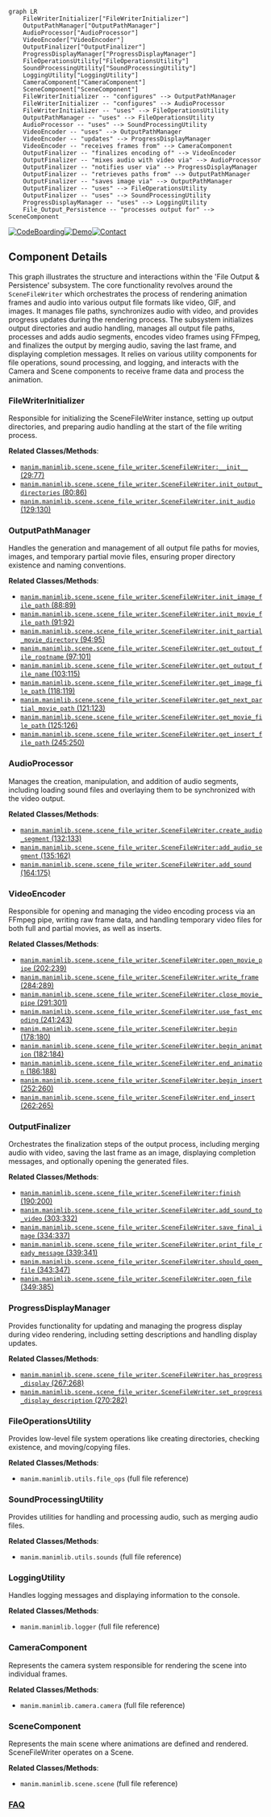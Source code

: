```mermaid
graph LR
    FileWriterInitializer["FileWriterInitializer"]
    OutputPathManager["OutputPathManager"]
    AudioProcessor["AudioProcessor"]
    VideoEncoder["VideoEncoder"]
    OutputFinalizer["OutputFinalizer"]
    ProgressDisplayManager["ProgressDisplayManager"]
    FileOperationsUtility["FileOperationsUtility"]
    SoundProcessingUtility["SoundProcessingUtility"]
    LoggingUtility["LoggingUtility"]
    CameraComponent["CameraComponent"]
    SceneComponent["SceneComponent"]
    FileWriterInitializer -- "configures" --> OutputPathManager
    FileWriterInitializer -- "configures" --> AudioProcessor
    FileWriterInitializer -- "uses" --> FileOperationsUtility
    OutputPathManager -- "uses" --> FileOperationsUtility
    AudioProcessor -- "uses" --> SoundProcessingUtility
    VideoEncoder -- "uses" --> OutputPathManager
    VideoEncoder -- "updates" --> ProgressDisplayManager
    VideoEncoder -- "receives frames from" --> CameraComponent
    OutputFinalizer -- "finalizes encoding of" --> VideoEncoder
    OutputFinalizer -- "mixes audio with video via" --> AudioProcessor
    OutputFinalizer -- "notifies user via" --> ProgressDisplayManager
    OutputFinalizer -- "retrieves paths from" --> OutputPathManager
    OutputFinalizer -- "saves image via" --> OutputPathManager
    OutputFinalizer -- "uses" --> FileOperationsUtility
    OutputFinalizer -- "uses" --> SoundProcessingUtility
    ProgressDisplayManager -- "uses" --> LoggingUtility
    File_Output_Persistence -- "processes output for" --> SceneComponent
```
[![CodeBoarding](https://img.shields.io/badge/Generated%20by-CodeBoarding-9cf?style=flat-square)](https://github.com/CodeBoarding/CodeBoarding)[![Demo](https://img.shields.io/badge/Try%20our-Demo-blue?style=flat-square)](https://www.codeboarding.org/demo)[![Contact](https://img.shields.io/badge/Contact%20us%20-%20contact@codeboarding.org-lightgrey?style=flat-square)](mailto:contact@codeboarding.org)

## Component Details

This graph illustrates the structure and interactions within the 'File Output & Persistence' subsystem. The core functionality revolves around the `SceneFileWriter` which orchestrates the process of rendering animation frames and audio into various output file formats like video, GIF, and images. It manages file paths, synchronizes audio with video, and provides progress updates during the rendering process. The subsystem initializes output directories and audio handling, manages all output file paths, processes and adds audio segments, encodes video frames using FFmpeg, and finalizes the output by merging audio, saving the last frame, and displaying completion messages. It relies on various utility components for file operations, sound processing, and logging, and interacts with the Camera and Scene components to receive frame data and process the animation.

### FileWriterInitializer
Responsible for initializing the SceneFileWriter instance, setting up output directories, and preparing audio handling at the start of the file writing process.


**Related Classes/Methods**:

- <a href="https://github.com/3b1b/manim/blob/master/manimlib/scene/scene_file_writer.py#L29-L77" target="_blank" rel="noopener noreferrer">`manim.manimlib.scene.scene_file_writer.SceneFileWriter:__init__` (29:77)</a>
- <a href="https://github.com/3b1b/manim/blob/master/manimlib/scene/scene_file_writer.py#L80-L86" target="_blank" rel="noopener noreferrer">`manim.manimlib.scene.scene_file_writer.SceneFileWriter.init_output_directories` (80:86)</a>
- <a href="https://github.com/3b1b/manim/blob/master/manimlib/scene/scene_file_writer.py#L129-L130" target="_blank" rel="noopener noreferrer">`manim.manimlib.scene.scene_file_writer.SceneFileWriter.init_audio` (129:130)</a>


### OutputPathManager
Handles the generation and management of all output file paths for movies, images, and temporary partial movie files, ensuring proper directory existence and naming conventions.


**Related Classes/Methods**:

- <a href="https://github.com/3b1b/manim/blob/master/manimlib/scene/scene_file_writer.py#L88-L89" target="_blank" rel="noopener noreferrer">`manim.manimlib.scene.scene_file_writer.SceneFileWriter.init_image_file_path` (88:89)</a>
- <a href="https://github.com/3b1b/manim/blob/master/manimlib/scene/scene_file_writer.py#L91-L92" target="_blank" rel="noopener noreferrer">`manim.manimlib.scene.scene_file_writer.SceneFileWriter.init_movie_file_path` (91:92)</a>
- <a href="https://github.com/3b1b/manim/blob/master/manimlib/scene/scene_file_writer.py#L94-L95" target="_blank" rel="noopener noreferrer">`manim.manimlib.scene.scene_file_writer.SceneFileWriter.init_partial_movie_directory` (94:95)</a>
- <a href="https://github.com/3b1b/manim/blob/master/manimlib/scene/scene_file_writer.py#L97-L101" target="_blank" rel="noopener noreferrer">`manim.manimlib.scene.scene_file_writer.SceneFileWriter.get_output_file_rootname` (97:101)</a>
- <a href="https://github.com/3b1b/manim/blob/master/manimlib/scene/scene_file_writer.py#L103-L115" target="_blank" rel="noopener noreferrer">`manim.manimlib.scene.scene_file_writer.SceneFileWriter.get_output_file_name` (103:115)</a>
- <a href="https://github.com/3b1b/manim/blob/master/manimlib/scene/scene_file_writer.py#L118-L119" target="_blank" rel="noopener noreferrer">`manim.manimlib.scene.scene_file_writer.SceneFileWriter.get_image_file_path` (118:119)</a>
- <a href="https://github.com/3b1b/manim/blob/master/manimlib/scene/scene_file_writer.py#L121-L123" target="_blank" rel="noopener noreferrer">`manim.manimlib.scene.scene_file_writer.SceneFileWriter.get_next_partial_movie_path` (121:123)</a>
- <a href="https://github.com/3b1b/manim/blob/master/manimlib/scene/scene_file_writer.py#L125-L126" target="_blank" rel="noopener noreferrer">`manim.manimlib.scene.scene_file_writer.SceneFileWriter.get_movie_file_path` (125:126)</a>
- <a href="https://github.com/3b1b/manim/blob/master/manimlib/scene/scene_file_writer.py#L245-L250" target="_blank" rel="noopener noreferrer">`manim.manimlib.scene.scene_file_writer.SceneFileWriter.get_insert_file_path` (245:250)</a>


### AudioProcessor
Manages the creation, manipulation, and addition of audio segments, including loading sound files and overlaying them to be synchronized with the video output.


**Related Classes/Methods**:

- <a href="https://github.com/3b1b/manim/blob/master/manimlib/scene/scene_file_writer.py#L132-L133" target="_blank" rel="noopener noreferrer">`manim.manimlib.scene.scene_file_writer.SceneFileWriter.create_audio_segment` (132:133)</a>
- <a href="https://github.com/3b1b/manim/blob/master/manimlib/scene/scene_file_writer.py#L135-L162" target="_blank" rel="noopener noreferrer">`manim.manimlib.scene.scene_file_writer.SceneFileWriter:add_audio_segment` (135:162)</a>
- <a href="https://github.com/3b1b/manim/blob/master/manimlib/scene/scene_file_writer.py#L164-L175" target="_blank" rel="noopener noreferrer">`manim.manimlib.scene.scene_file_writer.SceneFileWriter.add_sound` (164:175)</a>


### VideoEncoder
Responsible for opening and managing the video encoding process via an FFmpeg pipe, writing raw frame data, and handling temporary video files for both full and partial movies, as well as inserts.


**Related Classes/Methods**:

- <a href="https://github.com/3b1b/manim/blob/master/manimlib/scene/scene_file_writer.py#L202-L239" target="_blank" rel="noopener noreferrer">`manim.manimlib.scene.scene_file_writer.SceneFileWriter.open_movie_pipe` (202:239)</a>
- <a href="https://github.com/3b1b/manim/blob/master/manimlib/scene/scene_file_writer.py#L284-L289" target="_blank" rel="noopener noreferrer">`manim.manimlib.scene.scene_file_writer.SceneFileWriter.write_frame` (284:289)</a>
- <a href="https://github.com/3b1b/manim/blob/master/manimlib/scene/scene_file_writer.py#L291-L301" target="_blank" rel="noopener noreferrer">`manim.manimlib.scene.scene_file_writer.SceneFileWriter.close_movie_pipe` (291:301)</a>
- <a href="https://github.com/3b1b/manim/blob/master/manimlib/scene/scene_file_writer.py#L241-L243" target="_blank" rel="noopener noreferrer">`manim.manimlib.scene.scene_file_writer.SceneFileWriter.use_fast_encoding` (241:243)</a>
- <a href="https://github.com/3b1b/manim/blob/master/manimlib/scene/scene_file_writer.py#L178-L180" target="_blank" rel="noopener noreferrer">`manim.manimlib.scene.scene_file_writer.SceneFileWriter.begin` (178:180)</a>
- <a href="https://github.com/3b1b/manim/blob/master/manimlib/scene/scene_file_writer.py#L182-L184" target="_blank" rel="noopener noreferrer">`manim.manimlib.scene.scene_file_writer.SceneFileWriter.begin_animation` (182:184)</a>
- <a href="https://github.com/3b1b/manim/blob/master/manimlib/scene/scene_file_writer.py#L186-L188" target="_blank" rel="noopener noreferrer">`manim.manimlib.scene.scene_file_writer.SceneFileWriter.end_animation` (186:188)</a>
- <a href="https://github.com/3b1b/manim/blob/master/manimlib/scene/scene_file_writer.py#L252-L260" target="_blank" rel="noopener noreferrer">`manim.manimlib.scene.scene_file_writer.SceneFileWriter.begin_insert` (252:260)</a>
- <a href="https://github.com/3b1b/manim/blob/master/manimlib/scene/scene_file_writer.py#L262-L265" target="_blank" rel="noopener noreferrer">`manim.manimlib.scene.scene_file_writer.SceneFileWriter.end_insert` (262:265)</a>


### OutputFinalizer
Orchestrates the finalization steps of the output process, including merging audio with video, saving the last frame as an image, displaying completion messages, and optionally opening the generated files.


**Related Classes/Methods**:

- <a href="https://github.com/3b1b/manim/blob/master/manimlib/scene/scene_file_writer.py#L190-L200" target="_blank" rel="noopener noreferrer">`manim.manimlib.scene.scene_file_writer.SceneFileWriter:finish` (190:200)</a>
- <a href="https://github.com/3b1b/manim/blob/master/manimlib/scene/scene_file_writer.py#L303-L332" target="_blank" rel="noopener noreferrer">`manim.manimlib.scene.scene_file_writer.SceneFileWriter.add_sound_to_video` (303:332)</a>
- <a href="https://github.com/3b1b/manim/blob/master/manimlib/scene/scene_file_writer.py#L334-L337" target="_blank" rel="noopener noreferrer">`manim.manimlib.scene.scene_file_writer.SceneFileWriter.save_final_image` (334:337)</a>
- <a href="https://github.com/3b1b/manim/blob/master/manimlib/scene/scene_file_writer.py#L339-L341" target="_blank" rel="noopener noreferrer">`manim.manimlib.scene.scene_file_writer.SceneFileWriter.print_file_ready_message` (339:341)</a>
- <a href="https://github.com/3b1b/manim/blob/master/manimlib/scene/scene_file_writer.py#L343-L347" target="_blank" rel="noopener noreferrer">`manim.manimlib.scene.scene_file_writer.SceneFileWriter.should_open_file` (343:347)</a>
- <a href="https://github.com/3b1b/manim/blob/master/manimlib/scene/scene_file_writer.py#L349-L385" target="_blank" rel="noopener noreferrer">`manim.manimlib.scene.scene_file_writer.SceneFileWriter.open_file` (349:385)</a>


### ProgressDisplayManager
Provides functionality for updating and managing the progress display during video rendering, including setting descriptions and handling display updates.


**Related Classes/Methods**:

- <a href="https://github.com/3b1b/manim/blob/master/manimlib/scene/scene_file_writer.py#L267-L268" target="_blank" rel="noopener noreferrer">`manim.manimlib.scene.scene_file_writer.SceneFileWriter.has_progress_display` (267:268)</a>
- <a href="https://github.com/3b1b/manim/blob/master/manimlib/scene/scene_file_writer.py#L270-L282" target="_blank" rel="noopener noreferrer">`manim.manimlib.scene.scene_file_writer.SceneFileWriter.set_progress_display_description` (270:282)</a>


### FileOperationsUtility
Provides low-level file system operations like creating directories, checking existence, and moving/copying files.


**Related Classes/Methods**:

- `manim.manimlib.utils.file_ops` (full file reference)


### SoundProcessingUtility
Provides utilities for handling and processing audio, such as merging audio files.


**Related Classes/Methods**:

- `manim.manimlib.utils.sounds` (full file reference)


### LoggingUtility
Handles logging messages and displaying information to the console.


**Related Classes/Methods**:

- `manim.manimlib.logger` (full file reference)


### CameraComponent
Represents the camera system responsible for rendering the scene into individual frames.


**Related Classes/Methods**:

- `manim.manimlib.camera.camera` (full file reference)


### SceneComponent
Represents the main scene where animations are defined and rendered. SceneFileWriter operates on a Scene.


**Related Classes/Methods**:

- `manim.manimlib.scene.scene` (full file reference)




### [FAQ](https://github.com/CodeBoarding/GeneratedOnBoardings/tree/main?tab=readme-ov-file#faq)